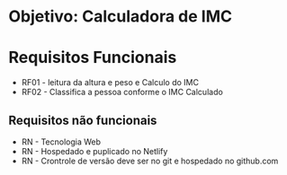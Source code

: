# Objetivo: Calculadora de IMC

# Requisitos Funcionais

- RF01 - leitura da altura e peso e Calculo do IMC
- RF02 - Classifica a pessoa conforme o IMC Calculado

## Requisitos não funcionais 

- RN - Tecnologia Web
- RN - Hospedado e puplicado no Netlify
- RN - Crontrole de versão deve ser no git e hospedado no github.com
